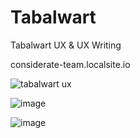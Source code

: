 # Tabalwart
Tabalwart UX &amp; UX Writing 

considerate-team.localsite.io


![tabalwart ux](https://user-images.githubusercontent.com/63984422/169905608-ee10cfd0-6b38-4291-95e8-ce521ad65a20.png)

![image](https://user-images.githubusercontent.com/63984422/169906550-1d650393-cbc8-49d6-a749-39eb65256e3f.png)

![image](https://user-images.githubusercontent.com/63984422/169906580-931b7a8b-91e2-46bb-a412-369bc1eb4363.png)
